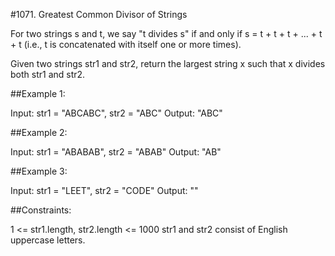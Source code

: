 #1071. Greatest Common Divisor of Strings

For two strings s and t, we say "t divides s" if and only if s = t + t + t + ... + t + t (i.e., t is concatenated with itself one or more times).

Given two strings str1 and str2, return the largest string x such that x divides both str1 and str2.


##Example 1:

Input: str1 = "ABCABC", str2 = "ABC"
Output: "ABC"

##Example 2:

Input: str1 = "ABABAB", str2 = "ABAB"
Output: "AB"

##Example 3:

Input: str1 = "LEET", str2 = "CODE"
Output: ""
 
##Constraints:

1 <= str1.length, str2.length <= 1000
str1 and str2 consist of English uppercase letters.
